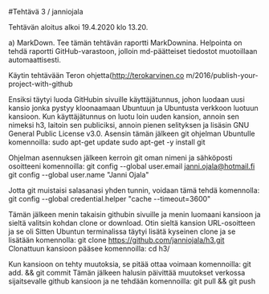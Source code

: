 #Tehtävä 3 / janniojala

Tehtävän aloitus alkoi 19.4.2020 klo 13.20.

a) MarkDown. Tee tämän tehtävän raportti MarkDownina.
Helpointa on tehdä raportti GitHub-varastoon, 
jolloin md-päätteiset tiedostot muotoillaan
automaattisesti.

Käytin tehtävään Teron ohjetta(http://terokarvinen.co
m/2016/publish-your-project-with-github

Ensiksi täytyi luoda GitHubin sivuille käyttäjätunnus, johon luodaan uusi kansio jonka pystyy kloonaamaan Ubuntuun ja Ubuntusta verkkoon luotuun kansioon. Kun käyttäjätunnus on luotu loin uuden kansion, annoin sen nimeksi h3, laitoin sen publiciksi, annoin pienen selityksen ja lisäsin GNU General Public License v3.0.
Asensin tämän jälkeen git ohjelman Ubuntulle komennoilla:
	sudo apt-get update
	sudo apt-get -y install git

Ohjelman asennuksen jälkeen kerroin git oman nimeni ja sähköposti osoitteeni komennoilla:
	git config --global user.email janni.ojala@hotmail.fi
	git config --global user.name "Janni Ojala"

Jotta git muistaisi salasanasi yhden tunnin, voidaan tämä tehdä komennolla:
	git config --global credential.helper "cache --timeout=3600"

Tämän jälkeen menin takaisin githubin sivuille ja menin luomaani kansioon ja sieltä valitsin kohdan clone or download. Otin sieltä kansion URL-osoitteen ja se oli 
Sitten Ubuntun terminalissa täytyi lisätä kyseinen clone ja se lisätään komennolla:
	git clone https://github.com/janniojala/h3.git
Clonattuun kansioon pääsee komennoilla:
	cd h3/

Kun kansioon on tehty muutoksia, se pitää ottaa voimaan komennoilla:
	git add. && git commit
Tämän jälkeen halusin päivittää muutokset verkossa sijaitsevalle github kansioon ja ne tehdään komennoilla:
	git pull && git push
